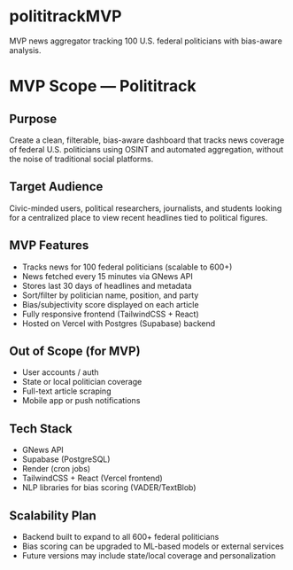 # polititrackMVP
MVP news aggregator tracking 100 U.S. federal politicians with bias-aware analysis.

# MVP Scope — Polititrack

## Purpose
Create a clean, filterable, bias-aware dashboard that tracks news coverage of federal U.S. politicians using OSINT and automated aggregation, without the noise of traditional social platforms.

## Target Audience
Civic-minded users, political researchers, journalists, and students looking for a centralized place to view recent headlines tied to political figures.

## MVP Features
- Tracks news for 100 federal politicians (scalable to 600+)
- News fetched every 15 minutes via GNews API
- Stores last 30 days of headlines and metadata
- Sort/filter by politician name, position, and party
- Bias/subjectivity score displayed on each article
- Fully responsive frontend (TailwindCSS + React)
- Hosted on Vercel with Postgres (Supabase) backend

## Out of Scope (for MVP)
- User accounts / auth
- State or local politician coverage
- Full-text article scraping
- Mobile app or push notifications

## Tech Stack
- GNews API
- Supabase (PostgreSQL)
- Render (cron jobs)
- TailwindCSS + React (Vercel frontend)
- NLP libraries for bias scoring (VADER/TextBlob)

## Scalability Plan
- Backend built to expand to all 600+ federal politicians
- Bias scoring can be upgraded to ML-based models or external services
- Future versions may include state/local coverage and personalization
